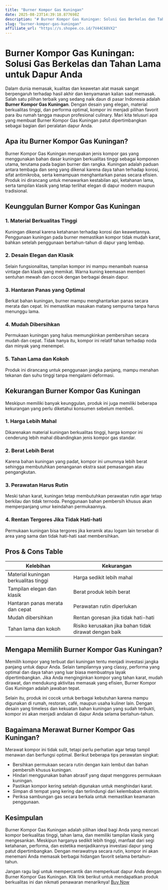 ```yaml
---
title: "Burner Kompor Gas Kuningan"
date: 2025-08-23T14:39:18.877698Z
description: "# Burner Kompor Gas Kuningan: Solusi Gas Berkelas dan Tahan Lama untuk Dapur Anda..."
slug: "burner-kompor-gas-kuningan"
affiliate_url: "https://s.shopee.co.id/7V44C68VX2"
---
```

# Burner Kompor Gas Kuningan: Solusi Gas Berkelas dan Tahan Lama untuk Dapur Anda

Dalam dunia memasak, kualitas dan keawetan alat masak sangat berpengaruh terhadap hasil akhir dan kenyamanan kalian saat memasak. Salah satu pilihan terbaik yang sedang naik daun di pasar Indonesia adalah **Burner Kompor Gas Kuningan**. Dengan desain yang elegan, material berkualitas tinggi, dan performa optimal, kompor ini menjadi pilihan favorit para ibu rumah tangga maupun profesional culinary. Mari kita telusuri apa yang membuat Burner Kompor Gas Kuningan patut dipertimbangkan sebagai bagian dari peralatan dapur Anda.

## Apa itu Burner Kompor Gas Kuningan?

Burner Kompor Gas Kuningan merupakan jenis kompor gas yang menggunakan bahan dasar kuningan berkualitas tinggi sebagai komponen utama, terutama pada bagian burner dan rangka. Kuningan adalah paduan antara tembaga dan seng yang dikenal karena daya tahan terhadap korosi, sifat antimikroba, serta kemampuan menghantarkan panas secara efisien. Produk ini dirancang untuk menawarkan kestabilan api, ketahanan lama, serta tampilan klasik yang tetap terlihat elegan di dapur modern maupun tradisional.

## Keunggulan Burner Kompor Gas Kuningan

### 1. Material Berkualitas Tinggi
Kuningan dikenal karena ketahanan terhadap korosi dan keawetannya. Penggunaan kuningan pada burner memastikan kompor tidak mudah karat, bahkan setelah penggunaan bertahun-tahun di dapur yang lembap.

### 2. Desain Elegan dan Klasik
Selain fungsionalitas, tampilan kompor ini mampu menambah nuansa vintage dan klasik yang memikat. Warna kuning keemasan memberi sentuhan mewah dan cocok dengan berbagai desain dapur.

### 3. Hantaran Panas yang Optimal
Berkat bahan kuningan, burner mampu menghantarkan panas secara merata dan cepat. Ini memastikan masakan matang sempurna tanpa harus menunggu lama.

### 4. Mudah Dibersihkan
Permukaan kuningan yang halus memungkinkan pembersihan secara mudah dan cepat. Tidak hanya itu, kompor ini relatif tahan terhadap noda dan minyak yang menempel.

### 5. Tahan Lama dan Kokoh
Produk ini dirancang untuk penggunaan jangka panjang, mampu menahan tekanan dan suhu tinggi tanpa mengalami deformasi.

## Kekurangan Burner Kompor Gas Kuningan

Meskipun memiliki banyak keunggulan, produk ini juga memiliki beberapa kekurangan yang perlu diketahui konsumen sebelum membeli.

### 1. Harga Lebih Mahal
Dikarenakan material kuningan berkualitas tinggi, harga kompor ini cenderung lebih mahal dibandingkan jenis kompor gas standar.

### 2. Berat Lebih Berat
Karena bahan kuningan yang padat, kompor ini umumnya lebih berat sehingga membutuhkan penanganan ekstra saat pemasangan atau pengangkutan.

### 3. Perawatan Harus Rutin
Meski tahan karat, kuningan tetap membutuhkan perawatan rutin agar tetap berkilau dan tidak ternoda. Penggunaan bahan pembersih khusus akan memperpanjang umur keindahan permukaannya.

### 4. Rentan Tergores Jika Tidak Hati-hati
Permukaan kuningan bisa tergores jika keramik atau logam lain tersebar di area yang sama dan tidak hati-hati saat membersihkan.

## Pros & Cons Table

| Kelebihan                                    | Kekurangan                                |
|----------------------------------------------|--------------------------------------------|
| Material kuningan berkualitas tinggi       | Harga sedikit lebih mahal               |
| Tampilan elegan dan klasik                  | Berat produk lebih berat                |
| Hantaran panas merata dan cepat             | Perawatan rutin diperlukan             |
| Mudah dibersihkan                           | Rentan goresan jika tidak hati-hati    |
| Tahan lama dan kokoh                        | Risiko kerusakan jika bahan tidak dirawat dengan baik |

## Mengapa Memilih Burner Kompor Gas Kuningan?

Memilih kompor yang terbuat dari kuningan tentu menjadi investasi jangka panjang untuk dapur Anda. Selain tampilannya yang classy, performa yang optimal dan daya tahan yang luar biasa membuatnya layak dipertimbangkan. Jika Anda menginginkan kompor yang tahan karat, mudah dirawat, dan mendukung aktivitas memasak yang efisien, Burner Kompor Gas Kuningan adalah jawaban tepat.

Selain itu, produk ini cocok untuk berbagai kebutuhan karena mampu digunakan di rumah, restoran, café, maupun usaha kuliner lain. Dengan desain yang timeless dan kekuatan bahan kuningan yang sudah terbukti, kompor ini akan menjadi andalan di dapur Anda selama bertahun-tahun.

## Bagaimana Merawat Burner Kompor Gas Kuningan?

Merawat kompor ini tidak sulit, tetapi perlu perhatian agar tetap tampil menawan dan berfungsi optimal. Berikut beberapa tips perawatan singkat:

- Bersihkan permukaan secara rutin dengan kain lembut dan bahan pembersih khusus kuningan.
- Hindari menggunakan bahan abrasif yang dapat menggores permukaan kuningan.
- Pastikan kompor kering setelah digunakan untuk menghindari karat.
- Simpan di tempat yang kering dan terlindungi dari kelembaban ekstrim.
- Periksa sambungan gas secara berkala untuk memastikan keamanan penggunaan.

## Kesimpulan

Burner Kompor Gas Kuningan adalah pilihan ideal bagi Anda yang mencari kompor berkualitas tinggi, tahan lama, dan memiliki tampilan klasik yang mengesankan. Meskipun harganya sedikit lebih tinggi, manfaat dari segi ketahanan, performa, dan estetika menjadikannya investasi dapur yang patut dipertimbangkan. Dengan merawatnya secara rutin, kompor ini akan menemani Anda memasak berbagai hidangan favorit selama bertahun-tahun.

Jangan ragu lagi untuk mempercantik dan memperkuat dapur Anda dengan Burner Kompor Gas Kuningan. Klik link berikut untuk mendapatkan produk berkualitas ini dan nikmati penawaran menariknya! [Buy Now](https://s.shopee.co.id/7V44C68VX2)